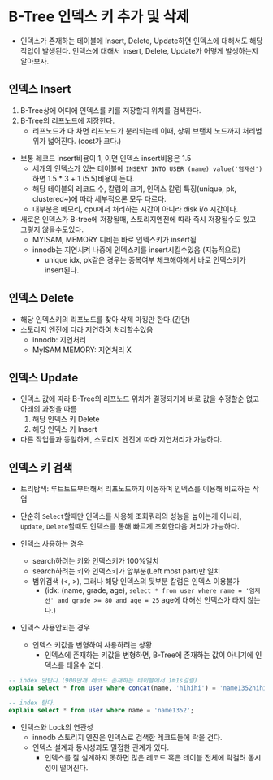 # B-Tree 인덱스 키 추가 및 삭제
- 인덱스가 존재하는 테이블에 Insert, Delete, Update하면 인덱스에 대해서도 해당 작업이 발생된다. 인덱스에 대해서 Insert, Delete, Update가 어떻게 발생하는지 알아보자.

## 인덱스 Insert
1. B-Tree상에 어디에 인덱스를 키를 저장할지 위치를 검색한다. 
2. B-Tree의 리프노드에 저장한다.
   - 리프노드가 다 차면 리프노드가 분리되는데 이때, 상위 브랜치 노드까지 처리범위가 넓어진다. (cost가 크다.)
- 보통 레코드 insert비용이 1, 이면 인덱스 insert비용은 1.5
  - 세개의 인덱스가 있는 테이블에 `INSERT INTO USER (name) value('염재선')`하면 1.5 * 3 + 1 (5.5)비용이 든다. 
  - 해당 테이블의 레코드 수, 칼럼의 크기, 인덱스 칼럼 특징(unique, pk, clustered~)에 따라 세부적으론 모두 다르다.
  - 대부분은 메모리, cpu에서 처리하는 시간이 아니라 disk i/o 시간이다.
- 새로운 인덱스가 B-tree에 저장될때, 스토리지엔진에 따라 즉시 저장될수도 있고 그렇지 않을수도있다.
  - MYISAM, MEMORY 디비는 바로 인덱스키가 insert됨
  - innodb는 지연시켜 나중에 인덱스키를 insert시킬수있음 (지능적으로)
    - unique idx, pk같은 경우는 중복여부 체크해야해서 바로 인덱스키가 insert된다.

## 인덱스 Delete
-  해당 인덱스키의 리프노드를 찾아 삭제 마킹만 한다.(간단)
- 스토리지 엔진에 다라 지연하여 처리할수있음
  - innodb: 지연처리
  - MyISAM MEMORY: 지연처리 X

## 인덱스 Update
- 인덱스 값에 따라 B-Tree의 리프노드 위치가 결정되기에 바로 값을 수정할순 없고 아래의 과정을 따름
  1. 해당 인덱스 키 Delete
  2. 해당 인덱스 키 Insert
- 다른 작업들과 동일하게, 스토리지 엔진에 따라 지연처리가 가능하다.

## 인덱스 키 검색
- 트리탐색: 루트토드부터해서 리프노드까지 이동하며 인덱스를 이용해 비교하는 작업
- 단순히 `Select`할때만 인덱스를 사용해 조회쿼리의 성능을 높이는게 아니라, `Update`, `Delete`할때도 인덱스를 통해 빠르게 조회한다음 처리가 가능하다.

- 인덱스 사용하는 경우
  - search하려는 키와 인덱스키가 100%일치
  - search하려는 키와 인덱스키가 앞부분(Left most part)만 일치
  - 범위검색 (<, >), 그러나 해당 인덱스의 뒷부분 칼럼은 인덱스 이용불가
    - (idx: (name, grade, age), `select * from user where name = '염재선' and grade >= 80 and age = 25` age에 대해선 인덱스가 타지 않는다.)
- 인덱스 사용안되는 경우
  - 인덱스 키값을 변형하여 사용하려는 상황
    - 인덱스에 존재하는 키값을 변형하면, B-Tree에 존재하는 값이 아니기에 인덱스를 태울수 없다.
```sql
-- index 안탄다.(900만개 레코드 존재하는 테이블에서 1m1s걸림)
explain select * from user where concat(name, 'hihihi') = 'name1352hihihi';

-- index 탄다.
explain select * from user where name = 'name1352';
```
- 인덱스와 Lock의 연관성
  - innodb 스토리지 엔진은 인덱스로 검색한 레코드들에 락을 건다.
  - 인덱스 설계과 동시성과도 밀접한 관계가 있다.
    - 인덱스를 잘 설계하지 못하면 많은 레코드 혹은 테이블 전체에 락걸려 동시성이 떨어진다.